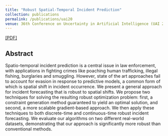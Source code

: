 ```yaml
---
title: "Robust Spatial-Temporal Incident Prediction"
collection: publications
permalink: /publications/uai20
venue: 36th Conference on Uncertainty in Artificial Intelligence (UAI 2020)
---
```


[[PDF]](https://ayanmukhopadhyay.github.io/files/UAI.pdf)

## Abstract
Spatio-temporal incident prediction is a central issue in law enforcement, with applications in fighting crimes like poaching human trafficking, illegal fishing, burglaries and smuggling. However, state of the art approaches fail to account for evasion in response to predictive models, a common form of which is spatial shift in incident occurrence. We present a general approach for incident forecasting that is robust to spatial shifts. We propose two techniques for solving the resulting robust optimization problem: first, a constraint generation method guaranteed to yield an optimal solution, and second, a more scalable gradient-based approach. We then apply these techniques to both discrete-time and continuous-time robust incident forecasting. We evaluate our algorithms on two different real-world datasets, demonstrating that our approach is significantly more robust than conventional methods. 